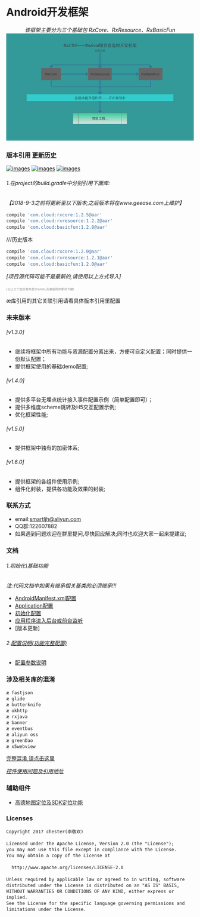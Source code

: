 Android开发框架
============

<div align=center>

*该框架主要分为三个基础包 RxCore、RxResource、RxBasicFun*
![images](/rxcrb.png)

</div>

### 版本引用 [更新历史](/docs/update_history.md)
<a href="https://github.com/smart005/RxCore">![images](https://img.shields.io/badge/Rxcore-1.2.0-brightgreen.svg)</a> <a href="https://github.com/smart005/RxResource">![images](https://img.shields.io/badge/RxResource-1.2.1-brightgreen.svg)</a> <a href="https://github.com/smart005/RxBasicFun">![images](https://img.shields.io/badge/RxBasicFun-1.2.0-brightgreen.svg)</a>
###### 1.在project的build.gradle中分别引用下面库:
*【2018-9-3之前将更新至以下版本;之后版本将在www.geease.com上维护】*
```gradle
compile 'com.cloud:rxcore:1.2.5@aar'
compile 'com.cloud:rxresource:1.2.2@aar'
compile 'com.cloud:basicfun:1.2.8@aar'
```

///历史版本
```gradle
compile 'com.cloud:rxcore:1.2.0@aar'
compile 'com.cloud:rxresource:1.2.1@aar'
compile 'com.cloud:basicfun:1.2.0@aar'
```
*[项目源代码可能不是最新的,请使用以上方式导入]*

<font style="font-size: 8px;color: gray;">*(以上三个包已发布至JCenter,引用后同步即可下载)*</font>

<font face="#FF7F50">æ库引用的其它关联引用请看具体版本引用里配置</font>
### 未来版本
###### [v1.3.0]
* 继续将框架中所有功能与资源配置分离出来，方便可自定义配置；同时提供一份默认配置；
* 提供框架使用的基础demo配置;
###### [v1.4.0]
* 提供多平台无埋点统计接入事件配置示例（简单配置即可）；
* 提供多维度scheme跳转及H5交互配置示例;
* 优化框架性能;
###### [v1.5.0]
* 提供框架中独有的加密体系;
###### [v1.6.0]
* 提供框架的各组件使用示例;
* 组件化封装，提供各功能及效果的封装;

### 联系方式
* email:smartljh@aliyun.com
* QQ群:122607882
* 如果遇到问题欢迎在群里提问,尽快回应解决;同时也欢迎大家一起来提建议;

### 文档
###### 1.初始化\基础功能
*注:代码文档中如果有继承相关基类的必须继承!!!*
* [AndroidManifest.xml配置](/docs/android_manifest_config.md)
* [Application配置](/docs/application_config.md)
* [初始化配置](/docs/app_other_config.md)
* [应用程序进入后台或前台监听](/docs/front_back_listening.md)
* [版本更新]

###### 2.[配置说明(功能完整配置)](/docs/all_config.md)
* [配置参数说明](/docs/config_params_instruction.md)

### 涉及相关库的混淆
```text
æ fastjson
æ glide
æ butterknife
æ okhttp
æ rxjava
æ banner
æ eventbus
æ aliyun oss
æ greenDao
æ x5webview
```
[完整混淆,请点击这里](/docs/confounding.md)

*[控件使用问题及引用地址](/docs/ctrol_use_refreners.md)*

### 辅助组件
* [高德地图定位及SDK定位功能](/docs/gaode_location_map.md)

### Licenses
```text
Copyright 2017 chester(李敬欢)

Licensed under the Apache License, Version 2.0 (the "License");
you may not use this file except in compliance with the License.
You may obtain a copy of the License at

  http://www.apache.org/licenses/LICENSE-2.0

Unless required by applicable law or agreed to in writing, software
distributed under the License is distributed on an "AS IS" BASIS,
WITHOUT WARRANTIES OR CONDITIONS OF ANY KIND, either express or implied.
See the License for the specific language governing permissions and
limitations under the License.
```